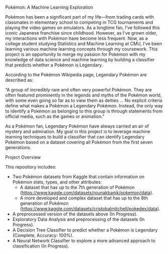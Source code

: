 Pokémon: A Machine Learning Exploration 

Pokémon has been a significant part of my life—from trading cards with classmates in elementary school to competing in TCG tournaments and playing the video games on emulators. As a longtime fan, I’ve followed this iconic Japanese franchise since childhood. However, as I’ve grown older, my interactions with Pokémon have become less frequent. Now, as a college student studying Statistics and Machine Learning at CMU, I’ve been learning various machine learning concepts through my coursework. This project is an opportunity to merge my passion for Pokémon with my knowledge of data science and machine learning by building a classifier that predicts whether a Pokémon is Legendary.

According to the Pokémon Wikipedia page, Legendary Pokémon are described as:

“A group of incredibly rare and often very powerful Pokémon. They are often featured prominently in the legends and myths of the Pokémon world, with some even going so far as to view them as deities … No explicit criteria define what makes a Pokémon a Legendary Pokémon. Instead, the only way to identify a Pokémon as belonging to this group is through statements from official media, such as the games or animation.”


As a Pokémon fan, Legendary Pokémon have always carried an air of mystery and admiration. My goal in this project is to leverage machine learning techniques to build a classifier that can identify Legendary Pokémon based on a dataset covering all Pokémon from the first seven generations.

Project Overview

This repository includes:
- Two Pokémon datasets from Kaggle that contain information on Pokémon stats, types, and other attributes:
    - A dataset that has up to the 7th generation of Pokémon (https://www.kaggle.com/datasets/rounakbanik/pokemon/data). 
    - A more developed and complex dataset that has up to the 8th generation of Pokémon (https://www.kaggle.com/datasets/cristobalmitchell/pokedex/data).
- A preprocessed version of the datasets above (In Progress). 
- Exploratory Data Analysis and preprocessing of the datasets (In Progress). 
- A Decision Tree Classifier to predict whether a Pokémon is Legendary (Complete, Accuracy: 100%).
- A Neural Network Classifier to explore a more advanced approach to classification (In Progress).


